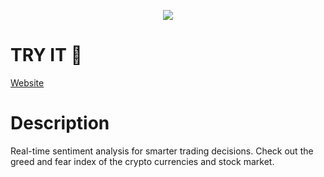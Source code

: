 <p align="center">
<img src=".github/mainn.png"></img>
</p>

# TRY IT 🚀

[Website](https://greedorfear.netlify.app/)

# Description

Real-time sentiment analysis for smarter trading decisions.
Check out the greed and fear index of the crypto currencies and stock market.
